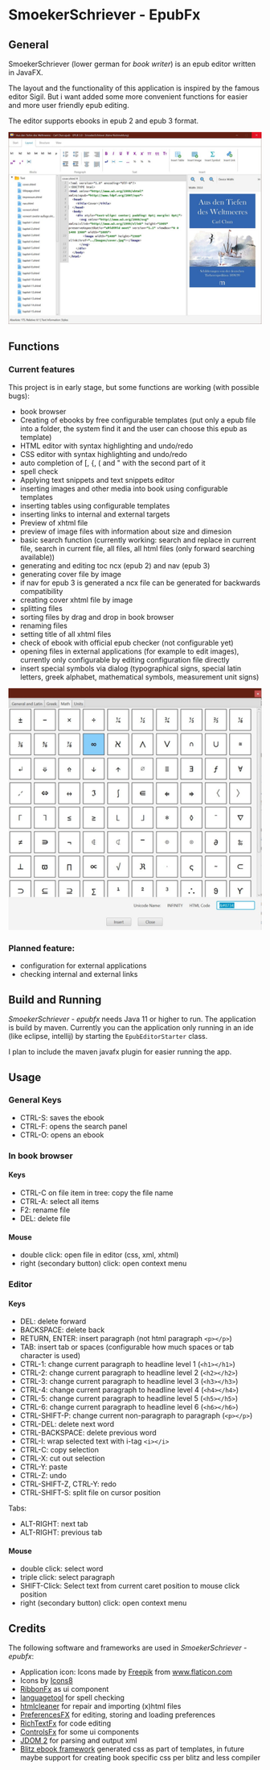 # SmoekerSchriever - EpubFx
## General
SmoekerSchriever (lower german for _book writer_) is an epub editor written in JavaFX.

The layout and the functionality of this application is inspired by the famous editor Sigil. But i want added some more convenient functions for easier and more user friendly epub editing. 

The editor supports ebooks in epub 2 and epub 3 format. 

![](documentation/main-window.jpg)

## Functions
### Current features
This project is in early stage, but some functions are working (with possible bugs):

- book browser
- Creating of ebooks by free configurable templates (put only a epub file into a folder, the system find it and the user can choose this epub as template)
- HTML editor with syntax highlighting and undo/redo
- CSS editor with syntax highlighting and undo/redo
- auto completion of [, {, ( and " with the second part of it
- spell check
- Applying text snippets and text snippets editor  
- inserting images and other media into book using configurable templates 
- inserting tables using configurable templates
- inserting links to internal and external targets
- Preview of xhtml file
- preview of image files with information about size and dimesion  
- basic search function (currently working: search and replace in current file, search in current file, all files, all html files (only forward searching available))
- generating and editing toc ncx (epub 2) and nav (epub 3)
- generating cover file by image 
- if nav for epub 3 is generated a ncx file can be generated for backwards compatibility 
- creating cover xhtml file by image
- splitting files
- sorting files by drag and drop in book browser
- renaming files
- setting title of all xhtml files
- check of ebook with official epub checker (not configurable yet)
- opening files in external applications (for example to edit images), currently only configurable by editing configuration file directly
- insert special symbols via dialog (typographical signs, special latin letters, greek alphabet, mathematical symbols, measurement unit signs)

![](documentation/symbols.jpg)

### Planned feature:
- configuration for external applications
- checking internal and external links

## Build and Running

*SmoekerSchriever - epubfx* needs Java 11 or higher to run. The application is build by maven. Currently you can the application only running in an ide (like eclipse, intellij) by starting the `EpubEditorStarter` class. 

I plan to include the maven javafx plugin for easier running the app.  

## Usage
### General Keys
- CTRL-S: saves the ebook
- CTRL-F: opens the search panel
- CTRL-O: opens an ebook

### In book browser
#### Keys 
- CTRL-C on file item in tree: copy the file name
- CTRL-A: select all items
- F2: rename file
- DEL: delete file

#### Mouse
- double click: open file in editor (css, xml, xhtml)
- right (secondary button) click: open context menu  

### Editor 
#### Keys 
- DEL: delete forward
- BACKSPACE: delete back
- RETURN, ENTER: insert paragraph (not html paragraph `<p></p>`)
- TAB: insert tab or spaces (configurable how much spaces or tab character is used)
- CTRL-1: change current paragraph to headline level 1  (`<h1></h1>`) 
- CTRL-2: change current paragraph to headline level 2  (`<h2></h2>`)
- CTRL-3: change current paragraph to headline level 3  (`<h3></h3>`)
- CTRL-4: change current paragraph to headline level 4  (`<h4></h4>`)
- CTRL-5: change current paragraph to headline level 5  (`<h5></h5>`)
- CTRL-6: change current paragraph to headline level 6  (`<h6></h6>`)
- CTRL-SHIFT-P: change current non-paragraph to paragraph  (`<p></p>`)
- CTRL-DEL: delete next word
- CTRL-BACKSPACE: delete previous word
- CTRL-I: wrap selected text with i-tag `<i></i>`
- CTRL-C: copy selection 
- CTRL-X: cut out selection
- CTRL-Y: paste
- CTRL-Z: undo
- CTRL-SHIFT-Z, CTRL-Y: redo
- CTRL-SHIFT-S: split file on cursor position

Tabs:
- ALT-RIGHT: next tab
- ALT-RIGHT: previous tab 

#### Mouse
- double click: select word
- triple click: select paragraph  
- SHIFT-Click: Select text from current caret position to mouse click position
- right (secondary button) click: open context menu

## Credits
The following software and frameworks are used in *SmoekerSchriever - epubfx*:
* Application icon: Icons made by <a href="https://www.flaticon.com/authors/freepik" title="Freepik">Freepik</a> from <a href="https://www.flaticon.com/" title="Flaticon">www.flaticon.com</a>
* Icons by [Icons8](https://icons8.com)
* [RibbonFx](https://pixelduke.com/fxribbon/) as ui component 
* [languagetool](http://languagetool.org) for spell checking
* [htmlcleaner](https://sourceforge.net/projects/htmlcleaner/) for repair and importing (x)html files
* [PreferencesFX](https://github.com/dlsc-software-consulting-gmbh/PreferencesFX) for editing, storing and loading preferences
* [RichTextFx](https://github.com/FXMisc/RichTextFX) for code editing  
* [ControlsFx](https://github.com/controlsfx/controlsfx) for some ui components
* [JDOM 2](http://jdom.org/) for parsing and output xml
* [Blitz ebook framework](https://github.com/FriendsOfEpub/Blitz) generated css as part of templates, in future maybe support for creating book specific css per blitz and less compiler 



